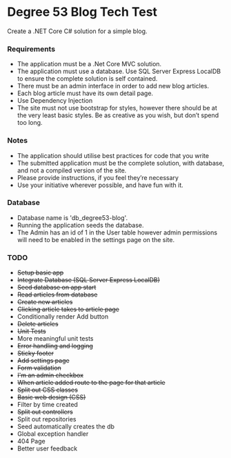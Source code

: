 # Degree 53 Blog Tech Test

Create a .NET Core C# solution for a simple blog.

### Requirements

* The application must be a .Net Core MVC solution.
* The application must use a database. Use SQL Server Express LocalDB to ensure the complete solution is self contained.
* There must be an admin interface in order to add new blog articles.
* Each blog article must have its own detail page.
* Use Dependency Injection
* The site must not use bootstrap for styles, however there should be at the very least basic styles. Be as creative as you wish, but don’t spend too long.

### Notes

* The application should utilise best practices for code that you write
* The submitted application must be the complete solution, with database, and not a compiled version of the site.
* Please provide instructions, if you feel they’re necessary
* Use your initiative wherever possible, and have fun with it.

### Database

* Database name is 'db_degree53-blog'.
* Running the application seeds the database.
* The Admin has an id of 1 in the User table however admin permissions will need to be enabled in the settings page on the site.

### TODO

* ~~Setup basic app~~
* ~~Integrate Database (SQL Server Express LocalDB)~~
* ~~Seed database on app start~~
* ~~Read articles from database~~
* ~~Create new articles~~
* ~~Clicking article takes to article page~~
* Conditionally render Add button
* ~~Delete articles~~
* ~~Unit Tests~~
* More meaningful unit tests
* ~~Error handling and logging~~
* ~~Sticky footer~~
* ~~Add settings page~~
* ~~Form validation~~
* ~~I'm an admin checkbox~~
* ~~When article added route to the page for that article~~
* ~~Split out CSS classes~~
* ~~Basic web design (CSS)~~
* Filter by time created
* ~~Split out controllers~~
* Split out repositories
* Seed automatically creates the db
* Global exception handler
* 404 Page
* Better user feedback
